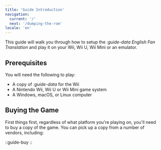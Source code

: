 ```yaml
---
title: 'Guide Introduction'
navigation:
  current: '/'
  next: '/dumping-the-rom'
locale: 'en'
---
```


This guide will walk you through how to setup the *:guide-data English Fan Translation* and play it on your Wii, Wii U, Wii Mini or an emulator.

## Prerequisites
You will need the following to play:

* A copy of *:guide-data* for the Wii
* A Nintendo Wii, Wii U or Wii Mini game system
* A Windows, macOS, or Linux computer

## Buying the Game
First things first, regardless of what platform you're playing on, you'll need to buy a copy of the game. You can pick up a copy from a number of vendors, including:

::guide-buy
::
